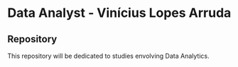 # Data Analyst - Vinícius Lopes Arruda

Repository
-------------

This repository will be dedicated to studies envolving Data Analytics.
